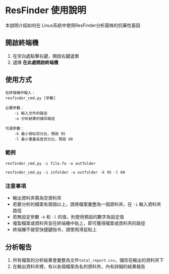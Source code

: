 # ResFinder 使用說明

本說明介紹如何在 Linux系統中使用ResFinder分析菌株的抗藥性基因

## 開啟終端機

 1. 在空白處點擊右鍵，開啟右鍵選單
 2. 選擇 **在此處開啟終端機**

## 使用方式
```
在終端機中輸入：
resfinder_cmd.py [參數]

必要參數：
	-i 輸入文件的路徑
	-o 分析結果的儲存路徑
	
可選參數：
	-k 最小相似百分比，預設 95
	-l 最小重疊長度百分比，預設 60
```

### 範例
```
resfinder_cmd.py -i file.fa -o outfolder
```
```
resfinder_cmd.py -i infolder -o outfolder -k 95 -l 60
```
### 注意事項

 - 輸出資料夾需為空資料夾
 - 若要分析的檔案有兩個以上，請將檔案彙整為一個資料夾，在 ``-i`` 輸入資料夾路徑
 - 若無設定參數 ``-k`` 和 ``-l`` 的值，則使用預設的數字為設定值
 - 複製檔案或資料夾並在終端機中貼上，即可獲得檔案或資料夾的路徑
 - 終端機不接受快捷鍵指令，請使用滑鼠貼上

## 分析報告

 1. 所有檔案的分析結果會彙整為文件``total_report.csv``，儲存在輸出的資料夾下
 2. 在輸出資料夾裡，有以各個檔案為名的資料夾，內有詳細的結果報告




<!--stackedit_data:
eyJoaXN0b3J5IjpbMjEzMDYyNzc2NSwyMTI0NTU0MTg0LC0xMD
IyMzQ5NjU1LDI0NjE5Mjk1MCwtNDg1MzU0MjEsMjAxNzI3MTY0
OCwtMTQ0NzkzMDE3MSwtMTUwMTcyMjI1MywtMjEwMTIwOTk3OS
wtMTE2MjIwODc5MSw0NDQzNzIwNTQsLTMyODExMzE4LDc3MDMz
Njc4NiwxNDk0NjcwNTgwLC02MTgzMTc0NjIsNTYwNDUzNjU5LC
0xMzcyMDE4NTM3LC0xMjM3OTY3MTI5LC04NTc1MDE2NzMsLTE0
MzQ1MzM4NjksLTE0NDUxMTgzNDYsMTE4ODE4NDgyLDExODM3MD
I1MTgsMTI5ODY1NzUyNV19
-->